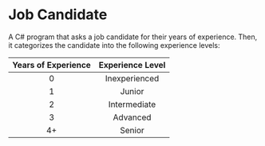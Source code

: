 # Job Candidate

A C# program that asks a job candidate for their years of experience. Then, it
categorizes the candidate into the following experience levels:

| Years of Experience | Experience Level |
|:-------------------:|:----------------:|
|         0           | Inexperienced    |
|         1           | Junior           |
|         2           | Intermediate     |
|         3           | Advanced         |
|         4+          | Senior           |